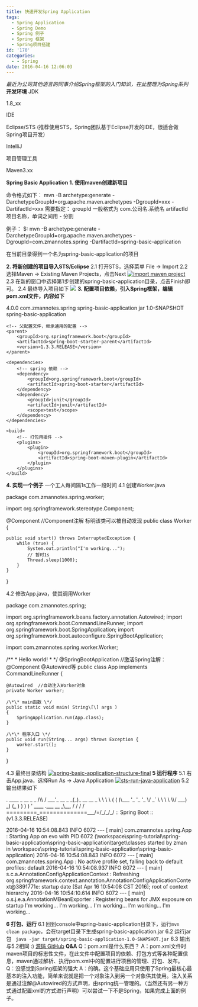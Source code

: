 ```yaml
---
title: 快速开发Spring Application
tags:
  - Spring Application
  - Spring Demo
  - Spring 例子
  - Spring 框架
  - Spring项目搭建
id: '170'
categories:
  - - Spring
date: 2016-04-16 12:06:03
---
```


_最近为公司其他语言的同事介绍Spring框架的入门知识，在此整理为Spring系列_ **开发环境** JDK

1.8\_xx

IDE

Eclipse/STS (推荐使用STS，Spring团队基于Eclipse开发的IDE，很适合做Spring项目开发）

IntelliJ

项目管理工具

Maven3.xx

**Spring Basic Application** **1\. 使用maven创建新项目**

命令格式如下：
mvn -B archetype:generate -DarchetypeGroupId=org.apache.maven.archetypes -DgroupId=xxx -DartifactId=xxx
需要指定：
    groupId 一般格式为 com.公司名.系统名
    artifactId 项目名称，单词之间用 - 分割

例子：
$: mvn -B archetype:generate -DarchetypeGroupId=org.apache.maven.archetypes -DgroupId=com.zmannotes.spring -DartifactId=spring-basic-application

在当前目录得到一个名为spring-basic-application的项目

**2\. 将新创建的项目导入STS/Eclipse** 2.1 打开STS，选择菜单 File -> Import 2.2 选择Maven -> Existing Maven Projects，点击Next [![import maven project](https://www.zmannotes.com/wp-content/uploads/2016/04/1.jpg)](https://www.zmannotes.com/wp-content/uploads/2016/04/1.jpg) 2.3 在新的窗口中选择第1步创建的spring-basic-application目录，点击Finish即可。 2.4 最终导入项目如下 [![](https://www.zmannotes.com/wp-content/uploads/2016/04/2-1.jpg)](https://www.zmannotes.com/wp-content/uploads/2016/04/2-1.jpg) **3\. 配置项目依赖，引入Spring框架，编辑pom.xml文件，内容如下**

<project xmlns="http://maven.apache.org/POM/4.0.0" xmlns:xsi="http://www.w3.org/2001/XMLSchema-instance"
    xsi:schemaLocation="http://maven.apache.org/POM/4.0.0 http://maven.apache.org/maven-v4\_0\_0.xsd">
    <modelVersion>4.0.0</modelVersion>
    <groupId>com.zmannotes.spring</groupId>
    <artifactId>spring-basic-application</artifactId>
    <packaging>jar</packaging>
    <version>1.0-SNAPSHOT</version>
    <name>spring-basic-application</name>

    <!-- 父配置文件，继承通用的配置 -->
    <parent>
        <groupId>org.springframework.boot</groupId>
        <artifactId>spring-boot-starter-parent</artifactId>
        <version>1.3.3.RELEASE</version>
    </parent>

    <dependencies>
        <!-- spring 依赖 -->
        <dependency>
            <groupId>org.springframework.boot</groupId>
            <artifactId>spring-boot-starter</artifactId>
        </dependency>
        <dependency>
            <groupId>junit</groupId>
            <artifactId>junit</artifactId>
            <scope>test</scope>
        </dependency>
    </dependencies>

    <build>
        <!-- 打包用插件 -->
        <plugins>
            <plugin>
                <groupId>org.springframework.boot</groupId>
                <artifactId>spring-boot-maven-plugin</artifactId>
            </plugin>
        </plugins>
    </build>
</project>

**4\. 实现一个例子** 一个工人每间隔1s工作一段时间 4.1 创建Worker.java

package com.zmannotes.spring.worker;

import org.springframework.stereotype.Component;

@Component    //Component注解 标明该类可以被自动发现
public class Worker {

    public void start() throws InterruptedException {
        while (true) {
            System.out.println("I'm working...");
            // 暂时1s
            Thread.sleep(1000);
        }
    }
}

4.2 修改App.java，使其调用Worker

package com.zmannotes.spring;

import org.springframework.beans.factory.annotation.Autowired;
import org.springframework.boot.CommandLineRunner;
import org.springframework.boot.SpringApplication;
import org.springframework.boot.autoconfigure.SpringBootApplication;

import com.zmannotes.spring.worker.Worker;

/\*\*
 \* Hello world!
 \*
 \*/
@SpringBootApplication  //激活Spring注解：@Component @Autowired等
public class App implements CommandLineRunner {

    @Autowired  //自动注入Worker对象
    private Worker worker;

    /\*\* main函数 \*/
    public static void main( String\[\] args )
    {
        SpringApplication.run(App.class);
    }

    /\*\* 程序入口 \*/
    public void run(String... args) throws Exception {
        worker.start();
    }

}

4.3 最终目录结构 [![spring-basic-application-structure-final](https://www.zmannotes.com/wp-content/uploads/2016/04/4.jpg)](https://www.zmannotes.com/wp-content/uploads/2016/04/4.jpg) **5 运行程序** 5.1 右击App.java，选择Run As -> Java Application [![sts-run-java-application](https://www.zmannotes.com/wp-content/uploads/2016/04/3.jpg)](https://www.zmannotes.com/wp-content/uploads/2016/04/3.jpg) 5.2 输出结果如下

  .   \_\_\_\_          \_            \_\_ \_ \_
 /\\\\ / \_\_\_'\_ \_\_ \_ \_(\_)\_ \_\_  \_\_ \_ \\ \\ \\ \\
( ( )\\\_\_\_  '\_  '\_  '\_ \\/ \_\`  \\ \\ \\ \\
 \\\\/  \_\_\_) \_)      (\_   ) ) ) )
  '  \_\_\_\_ .\_\_\_ \_\_ \_\\\_\_,  / / / /
 =========\_==============\_\_\_/=/\_/\_/\_/
 :: Spring Boot ::        (v1.3.3.RELEASE)

2016-04-16 10:54:08.843  INFO 6072 --- \[           main\] com.zmannotes.spring.App                 : Starting App on evo with PID 6072 (\\workspace\\spring-tutorial\\spring-basic-application\\spring-basic-application\\target\\classes started by zman in \\workspace\\spring-tutorial\\spring-basic-application\\spring-basic-application)
2016-04-16 10:54:08.843  INFO 6072 --- \[           main\] com.zmannotes.spring.App                 : No active profile set, falling back to default profiles: default
2016-04-16 10:54:08.937  INFO 6072 --- \[           main\] s.c.a.AnnotationConfigApplicationContext : Refreshing org.springframework.context.annotation.AnnotationConfigApplicationContext@3891771e: startup date \[Sat Apr 16 10:54:08 CST 2016\]; root of context hierarchy
2016-04-16 10:54:10.614  INFO 6072 --- \[           main\] o.s.j.e.a.AnnotationMBeanExporter        : Registering beans for JMX exposure on startup
I'm working...
I'm working...
I'm working...
I'm working...
I'm working...

**6 打包、运行** 6.1 回到console中spring-basic-application目录下，运行`mvn clean package`，会在target目录下生成spring-basic-application.jar 6.2 运行jar包   `java -jar target/spring-basic-application-1.0-SNAPSHOT.jar` 6.3 输出与5.2相同 :) [源码 GitHub](https://github.com/zman2013/spring-basic-application) **Q&A** Q：pom.xml是什么东西？ A：pom.xml文件时maven项目的标志性文件，在此文件中配置项目的依赖、打包方式等各种配置信息，maven通过解析、执行pom.xml中的配置进行项目的管理、打包、发布。 Q：没感觉到Spring框架的强大 A：的确。这个基础应用只使用了Spring最核心最基本的注入功能，简单来说就是把一个对象注入到另一个对象供其使用。注入关系是通过注解@Autowired的方式声明，由spring统一管理的。（当然还有另一种方式通过配置xml的方式进行声明）可以尝试一下不是Spring，如果完成上面的例子。